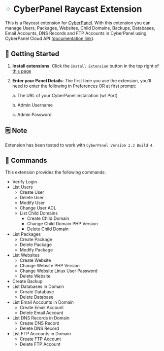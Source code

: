 # <img src="./assets/cyberpanel.png" width="20" height="20" /> CyberPanel Raycast Extension

This is a Raycast extension for [CyberPanel](https://cyberpanel.net/). With this extension you can manage Users, Packages, Websites, Child Domains, Backups, Databases, Email Accounts, DNS Records and FTP Accounts in CyberPanel using CyberPanel Cloud API ([documentation link](https://documenter.getpostman.com/view/2s8Yt1s9Pf?version=latest)).

## 🚀 Getting Started

1. **Install extensions**: Click the `Install Extension` button in the top right of [this page](https://www.raycast.com/xmok/cyberpanel)

2. **Enter your Panel Details**: The first time you use the extension, you'll need to enter the following in Preferences OR at first prompt:

    a. The URL of your CyberPanel installation (w/ Port)

    b. Admin Username

    c. Admin Password

## 🗒️ Note

Extension has been tested to work with `CyberPanel Version 2.3 Build 4`.

## 🔧 Commands

This extension provides the following commands:

- Verify Login
- List Users
    - Create User
    - Delete User
    - Modify User
    - Change User ACL
    - List Child Domains
        - Create Child Domain
        - Change Child Domain PHP Version
        - Delete Child Domain
- List Packages
    - Create Package
    - Delete Package
    - Modify Package
- List Websites
    - Create Website
    - Change Website PHP Version
    - Change Website Linux User Password
    - Delete Website
- Create Backup
- List Databases in Domain
    - Create Database
    - Delete Database
- List Email Accounts in Domain
    - Create Email Account
    - Delete Email Account
- List DNS Records in Domain
    - Create DNS Record
    - Delete DNS Record
- List FTP Accounts in Domain
    - Create FTP Account
    - Delete FTP Account